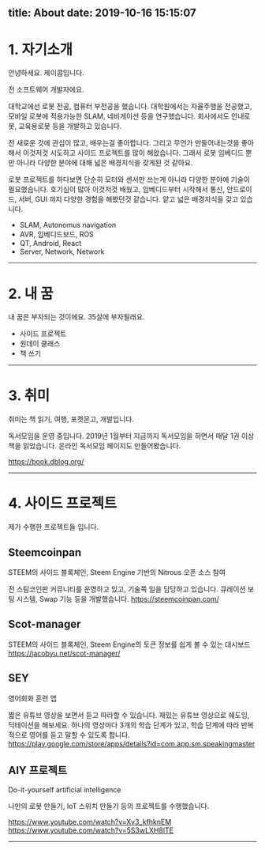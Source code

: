 title: About
date: 2019-10-16 15:15:07
---

# 1. 자기소개

안녕하세요. 제이콥입니다.

전 소프트웨어 개발자에요. 

대학교에선 로봇 전공, 컴퓨터 부전공을 했습니다. 대학원에서는 자율주행을 전공했고, 모바일 로봇에 적용가능한 SLAM, 네비게이션 등을 연구했습니다. 회사에서도 안내로봇, 교육용로봇 등을 개발하고 있습니다.

전 새로운 것에 관심이 많고, 배우는걸 좋아합니다. 그리고 무언가 만들어내는것을 좋아해서 이것저것 시도하고 사이드 프로젝트를 많이 해왔습니다. 그래서 로봇 임베디드 뿐만 아니라 다양한 분야에 대해 넓은 배경지식을 갖게된 것 같아요.

로봇 프로젝트를 하다보면 단순히 모터와 센서만 쓰는게 아니라 다양한 분야에 기술이 필요했습니다. 호기심이 많아 이것저것 배웠고,  임베디드부터 시작해서 통신, 안드로이드, 서버, GUI 까지 다양한 경험을 해봤던것 같습니다. 얕고 넓은 배경지식을 갖고 있습니다.

* SLAM, Autonomus navigation
* AVR, 임베디드보드, ROS
* QT, Android, React
* Server, Network, Network


---

# 2. 내 꿈

내 꿈은 부자되는 것이에요. 35살에 부자될래요.


* 사이드 프로젝트
* 원데이 클래스
* 책 쓰기

---

# 3. 취미

취미는 책 읽기, 여행, 포켓몬고, 개발입니다.

독서모임을 운영 중입니다.  2019년 1월부터 지금까지 독서모임을 하면서 매달 1권 이상 책을 읽었습니다. 온라인 독서모임 페이지도 만들어봤습니다. 

https://book.dblog.org/

---


# 4. 사이드 프로젝트

제가 수행한 프로젝트들 입니다.

## Steemcoinpan

STEEM의 사이드 블록체인, Steem Engine 기반의 Nitrous 오픈 소스 참여

전 스팀코인판 커뮤니티를 운영하고 있고, 기술쪽 일을 담당하고 있습니다. 큐레이션 보팅 시스템, Swap 기능 등을 개발했습니다.
https://steemcoinpan.com/

## Scot-manager

STEEM의 사이드 블록체인, Steem Engine의 토큰 정보를 쉽게 볼 수 있는 대시보드
https://jacobyu.net/scot-manager/

## SEY

영어회화 훈련 앱

짧은 유튜브 영상을 보면서 듣고 따라할 수 있습니다. 재밌는 유튜브 영상으로 쉐도잉, 딕테이션을 해보세요. 하나의 영상마다 3개의 학습 단계가 있고, 학습 단계에 따라 반복적으로 영어를 듣고 말할 수 있도록 합니다.
https://play.google.com/store/apps/details?id=com.app.sm.speakingmaster

## AIY 프로젝트

Do-it-yourself artificial intelligence

나만의 로봇 만들기, IoT 스위치 만들기 등의 프로젝트를 수행했습니다.

https://www.youtube.com/watch?v=Xv3_kfhknEM
https://www.youtube.com/watch?v=5S3wLXH8lTE

---

